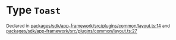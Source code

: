 # Type `Toast`
<sub>Declared in [packages/sdk/app-framework/src/plugins/common/layout.ts:14](https://github.com/dxos/dxos/blob/52455dba3/packages/sdk/app-framework/src/plugins/common/layout.ts#L14) and [packages/sdk/app-framework/src/plugins/common/layout.ts:27](https://github.com/dxos/dxos/blob/52455dba3/packages/sdk/app-framework/src/plugins/common/layout.ts#L27)</sub>






